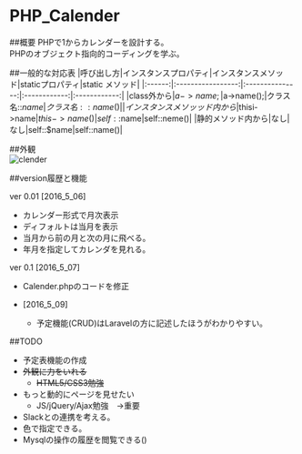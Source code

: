# PHP_Calender

##概要
PHPで1からカレンダーを設計する。  
PHPのオブジェクト指向的コーディングを学ぶ。

##一般的な対応表
|呼び出し方|インスタンスプロパティ|インスタンスメソッド|staticプロパティ|static メソッド|
|:------:|:-----------------:|:---------------:|:------------:|:------------:|
|class外から|$a->name;|$a->name();|クラス名::$name|クラス名::name()|
|インスタンスメソッッド内から|$thisi->name|$this->name()|self::$name|self::neme()|
|静的メソッド内から|なし|なし|self::$name|self::name()|



##外観  
![clender](https://github.com/Fendo181/Git_repos/blob/master/PHP_Calender/Top.png)

##version履歴と機能

ver 0.01 [2016_5_06]  
- カレンダー形式で月次表示
- ディフォルトは当月を表示
- 当月から前の月と次の月に飛べる。
- 年月を指定してカレンダを見れる。

ver 0.1 [2016_5_07]  
- Calender.phpのコードを修正

- [2016_5_09]
  - 予定機能(CRUD)はLaravelの方に記述したほうがわかりやすい。



##TODO
- 予定表機能の作成
- ~~外観に力をいれる~~
  - ~~HTML5/CSS3勉強~~
- もっと動的にページを見せたい
  - JS/jQuery/Ajax勉強　→重要
- Slackとの連携を考える。
- 色で指定できる。
- Mysqlの操作の履歴を閲覧できる()
  